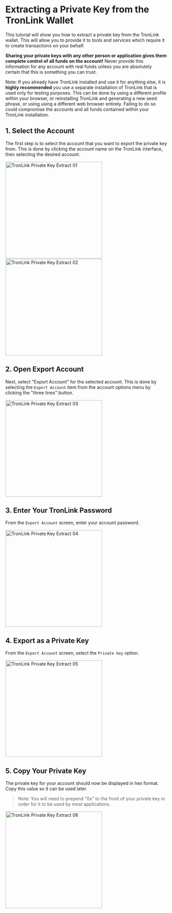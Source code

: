# Extracting a Private Key from the TronLink Wallet

This tutorial will show you how to extract a private key from the TronLink wallet. This will allow you to provide it to tools and services which require it to create transactions on your behalf.

**Sharing your private keys with any other person or application gives them complete control of all funds on the account!** Never provide this information for any account with real funds unless you are absolutely certain that this is something you can trust.

Note: If you already have TronLink installed and use it for anything else, it is **highly recommended** you use a separate installation of TronLink that is used only for testing purposes. This can be done by using a different profile within your browser, or reinstalling TronLink and generating a new seed phrase, or using using a different web browser entirely. Failing to do so could compromise the accounts and all funds contained within your TronLink installation.

## 1. Select the Account

The first step is to select the account that you want to export the private key from. This is done by clicking the account name on the TronLink interface, then selecting the desired account.

<img src="https://raw.githubusercontent.com/Kuzirashi/gw-gitcoin-instruction/master/src/images/tronlink-extract-01.png" alt="TronLink Private Key Extract 01" style="height: 300px; border: 1px solid #eeeeee" /> <img src="https://raw.githubusercontent.com/Kuzirashi/gw-gitcoin-instruction/master/src/images/tronlink-extract-02.png" alt="TronLink Private Key Extract 02" style="height: 300px; border: 1px solid #eeeeee" />

## 2. Open Export Account

Next, select "Export Account" for the selected account. This is done by selecting the `Export Account` item from the account options menu by clicking the "three lines" button.

<img src="https://raw.githubusercontent.com/Kuzirashi/gw-gitcoin-instruction/master/src/images/tronlink-extract-03.png" alt="TronLink Private Key Extract 03" style="height: 300px; border: 1px solid #eeeeee" />

## 3. Enter Your TronLink Password

From the `Export Account` screen, enter your account password.

<img src="https://raw.githubusercontent.com/Kuzirashi/gw-gitcoin-instruction/master/src/images/tronlink-extract-04.png" alt="TronLink Private Key Extract 04" style="height: 300px; border: 1px solid #eeeeee" />

## 4. Export as a Private Key

From the `Export Account` screen, select the `Private key` option.

<img src="https://raw.githubusercontent.com/Kuzirashi/gw-gitcoin-instruction/master/src/images/tronlink-extract-05.png" alt="TronLink Private Key Extract 05" style="height: 300px; border: 1px solid #eeeeee" />

## 5. Copy Your Private Key

The private key for your account should now be displayed in hex format. Copy this value so it can be used later.

> Note: You will need to prepend "0x" to the front of your private key in order for it to be used by most applications.

<img src="https://raw.githubusercontent.com/Kuzirashi/gw-gitcoin-instruction/master/src/images/tronlink-extract-06.png" alt="TronLink Private Key Extract 06" style="height: 300px; border: 1px solid #eeeeee" />
